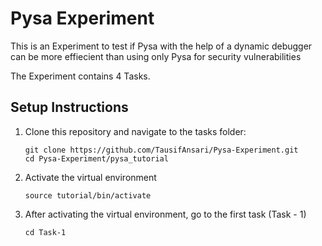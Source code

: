 # Pysa Experiment

This is an Experiment to test if Pysa with the help of a dynamic debugger can be more effiecient than using only Pysa for security vulnerabilities

The Experiment contains 4 Tasks. 

## Setup Instructions

1. Clone this repository and navigate to the tasks folder:

   ```
   git clone https://github.com/TausifAnsari/Pysa-Experiment.git
   cd Pysa-Experiment/pysa_tutorial
   ```

2. Activate the virtual environment

      ```
      source tutorial/bin/activate
      ```

3. After activating the virtual environment, go to the first task (Task - 1)

   ```
   cd Task-1
   ```
